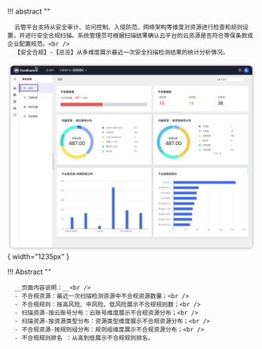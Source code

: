 !!! abstract ""
      
      云管平台支持从安全审计、访问控制、入侵防范、网络架构等维度对资源进行检查和规则设置，并进行安全合规扫描。系统管理员可根据扫描结果确认云平台的云资源是否符合等保条款或企业配置规范。<br />
      【安全合规】-【总览】从多维度展示最近一次安全扫描检测结果的统计分析情况。

![安全合规总览](../../img/security-compliance/overview/安全合规总览.png){ width="1235px" }

!!! Abstract ""

      __页面内容说明：__<br />
      - 不合规资源：最近一次扫描检测资源中不合规资源数量；<br />
      - 不合规规则：按高风险、中风险、低风险展示不合规规则数；<br />
      - 扫描资源-按云账号分布：云账号维度展示不合规资源分布；<br />
      - 扫描资源-按资源类型分布：资源类型维度展示不合规资源分布；<br />
      - 不合规资源-按规则组分布：规则组维度展示不合规资源分布；<br />
      - 不合规规则排名 ：从高到低展示不合规规则排名。

